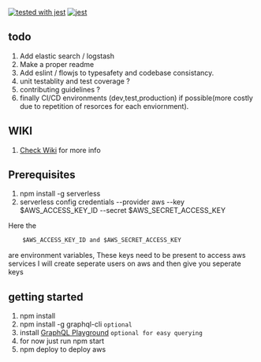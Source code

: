 [![tested with jest](https://img.shields.io/badge/tested_with-jest-99424f.svg)](https://github.com/facebook/jest) [![jest](https://jestjs.io/img/jest-badge.svg)](https://github.com/facebook/jest)

## todo

1. Add elastic search / logstash
2. Make a proper readme
3. Add eslint / flowjs to typesafety and codebase consistancy.
4. unit testablity and test coverage ?
5. contributing guidelines ?
6. finally CI/CD environments (dev,test,production) if possible(more costly due to repetition of resorces for each enviornment).

## WIKI

1. [Check Wiki](https://gitlab.com/DasithKuruppu/serverlesseventsbe/wikis/Introduction) for more info

## Prerequisites
1. npm install -g serverless
2. serverless config credentials --provider aws --key $AWS_ACCESS_KEY_ID --secret $AWS_SECRET_ACCESS_KEY

Here the 
```javascript
    $AWS_ACCESS_KEY_ID and $AWS_SECRET_ACCESS_KEY
``` 
are environment variables, These keys need to be present to access aws services I will create seperate users on aws and then give you seperate keys

## getting started
1. npm install
2. npm install -g graphql-cli   ``` optional ```
3. install [GraphQL Playground](https://github.com/prisma/graphql-playground/releases)  ``` optional for easy querying ```
4. for now just run npm start
5. npm deploy to deploy aws